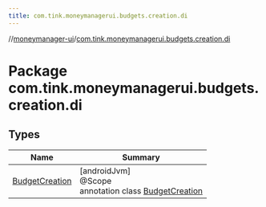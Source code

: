 ```yaml
---
title: com.tink.moneymanagerui.budgets.creation.di
---
```

//[moneymanager-ui](../../index.html)/[com.tink.moneymanagerui.budgets.creation.di](index.html)



# Package com.tink.moneymanagerui.budgets.creation.di



## Types


| Name | Summary |
|---|---|
| [BudgetCreation](-budget-creation/index.html) | [androidJvm]<br>@Scope<br>annotation class [BudgetCreation](-budget-creation/index.html) |

